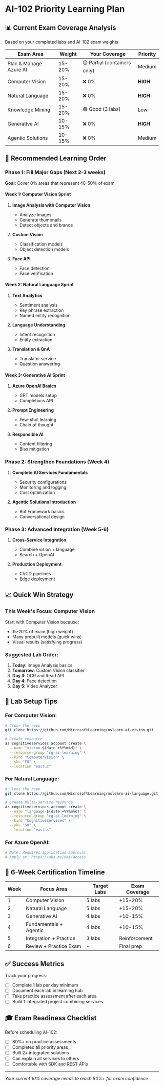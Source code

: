 # AI-102 Priority Learning Plan

## 📊 Current Exam Coverage Analysis

Based on your completed labs and AI-102 exam weights:

| Exam Area | Weight | Your Coverage | Priority |
|-----------|--------|---------------|----------|
| Plan & Manage Azure AI | 15-20% | 🟡 Partial (containers only) | Medium |
| Computer Vision | 15-20% | ❌ 0% | **HIGH** |
| Natural Language | 15-20% | ❌ 0% | **HIGH** |
| Knowledge Mining | 15-20% | 🟢 Good (3 labs) | Low |
| Generative AI | 10-15% | ❌ 0% | **HIGH** |
| Agentic Solutions | 10-15% | ❌ 0% | Medium |

## 🎯 Recommended Learning Order

### Phase 1: Fill Major Gaps (Next 2-3 weeks)
**Goal**: Cover 0% areas that represent 40-50% of exam

#### Week 1: Computer Vision Sprint
1. **Image Analysis with Computer Vision**
   - Analyze images
   - Generate thumbnails
   - Detect objects and brands
   
2. **Custom Vision**
   - Classification models
   - Object detection models
   
3. **Face API**
   - Face detection
   - Face verification

#### Week 2: Natural Language Sprint
1. **Text Analytics**
   - Sentiment analysis
   - Key phrase extraction
   - Named entity recognition
   
2. **Language Understanding**
   - Intent recognition
   - Entity extraction
   
3. **Translation & QnA**
   - Translator service
   - Question answering

#### Week 3: Generative AI Sprint
1. **Azure OpenAI Basics**
   - GPT models setup
   - Completions API
   
2. **Prompt Engineering**
   - Few-shot learning
   - Chain of thought
   
3. **Responsible AI**
   - Content filtering
   - Bias mitigation

### Phase 2: Strengthen Foundations (Week 4)
1. **Complete AI Services Fundamentals**
   - Security configurations
   - Monitoring and logging
   - Cost optimization

2. **Agentic Solutions Introduction**
   - Bot Framework basics
   - Conversational design

### Phase 3: Advanced Integration (Week 5-6)
1. **Cross-Service Integration**
   - Combine vision + language
   - Search + OpenAI
   
2. **Production Deployment**
   - CI/CD pipelines
   - Edge deployment

## 📈 Quick Win Strategy

### This Week's Focus: Computer Vision
Start with Computer Vision because:
- 15-20% of exam (high weight)
- Many prebuilt models (quick wins)
- Visual results (satisfying progress)

### Suggested Lab Order:
1. **Today**: Image Analysis basics
2. **Tomorrow**: Custom Vision classifier
3. **Day 3**: OCR and Read API
4. **Day 4**: Face detection
5. **Day 5**: Video Analyzer

## 🔧 Lab Setup Tips

### For Computer Vision:
```bash
# Clone the repo
git clone https://github.com/MicrosoftLearning/mslearn-ai-vision.git

# Create resource
az cognitiveservices account create \
  --name "vision-$(date +%Y%m%d)" \
  --resource-group "rg-ai-learning" \
  --kind "ComputerVision" \
  --sku "F0" \
  --location "eastus"
```

### For Natural Language:
```bash
# Clone the repo
git clone https://github.com/MicrosoftLearning/mslearn-ai-language.git

# Create multi-service resource
az cognitiveservices account create \
  --name "language-$(date +%Y%m%d)" \
  --resource-group "rg-ai-learning" \
  --kind "CognitiveServices" \
  --sku "S0" \
  --location "eastus"
```

### For Azure OpenAI:
```bash
# Note: Requires application approval
# Apply at: https://aka.ms/oai/access
```

## 📅 6-Week Certification Timeline

| Week | Focus Area | Target Labs | Exam Coverage |
|------|------------|-------------|---------------|
| 1 | Computer Vision | 5 labs | +15-20% |
| 2 | Natural Language | 5 labs | +15-20% |
| 3 | Generative AI | 4 labs | +10-15% |
| 4 | Fundamentals + Agentic | 4 labs | +10-15% |
| 5 | Integration + Practice | 3 labs | Reinforcement |
| 6 | Review + Practice Exam | - | Final prep |

## ✅ Success Metrics

Track your progress:
- [ ] Complete 1 lab per day minimum
- [ ] Document each lab in learning hub
- [ ] Take practice assessment after each area
- [ ] Build 1 integrated project combining services

## 🎓 Exam Readiness Checklist

Before scheduling AI-102:
- [ ] 80%+ on practice assessments
- [ ] Completed all priority areas
- [ ] Built 2+ integrated solutions
- [ ] Can explain all services to others
- [ ] Comfortable with SDK and REST APIs

---
*Your current 10% coverage needs to reach 80%+ for exam confidence*